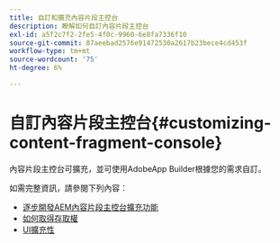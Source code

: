 ```yaml
---
title: 自訂和擴充內容片段主控台
description: 瞭解如何自訂內容片段主控台
exl-id: a5f2c7f2-2fe5-4f0c-9960-6e8fa7336f10
source-git-commit: 87aeebad2576e91472530a2617b23bece4cd453f
workflow-type: tm+mt
source-wordcount: '75'
ht-degree: 6%

---
```


# 自訂內容片段主控台{#customizing-content-fragment-console}

內容片段主控台可擴充，並可使用AdobeApp Builder根據您的需求自訂。

如需完整資訊，請參閱下列內容：

* [逐步開發AEM內容片段主控台擴充功能](https://developer.adobe.com/uix/docs/services/aem-cf-console-admin/extension-development/#about-application)
* [如何取得存取權](https://developer.adobe.com/uix/docs/guides/get-access/)
* [UI擴充性](https://developer.adobe.com/uix/docs/)
